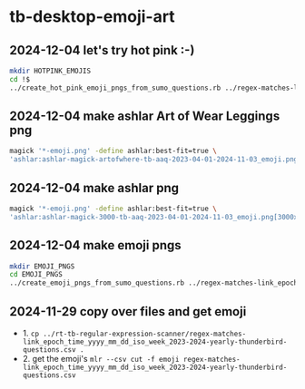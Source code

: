 # tb-desktop-emoji-art

## 2024-12-04 let's try hot pink :-)
```bash
mkdir HOTPINK_EMOJIS
cd !$
../create_hot_pink_emoji_pngs_from_sumo_questions.rb ../regex-matches-link_epoch_time_yyyy_mm_dd_iso_week_2023-2024-yearly-thunderbird-questions.csv
```
## 2024-12-04 make ashlar Art of Wear Leggings png
```bash
magick '*-emoji.png' -define ashlar:best-fit=true \
'ashlar:ashlar-magick-artofwhere-tb-aaq-2023-04-01-2024-11-03_emoji.png[3325x6358+0+0]'
```
## 2024-12-04 make ashlar png
```bash
magick '*-emoji.png' -define ashlar:best-fit=true \
'ashlar:ashlar-magick-3000-tb-aaq-2023-04-01-2024-11-03_emoji.png[3000x3000+0+0]'
```
## 2024-12-04 make emoji pngs
```bash
mkdir EMOJI_PNGS
cd EMOJI_PNGS
../create_emoji_pngs_from_sumo_questions.rb ../regex-matches-link_epoch_time_yyyy_mm_dd_iso_week_2023-2024-yearly-thunderbird-questions.csv
```
## 2024-11-29 copy over files and get emoji
* 1\. `cp ../rt-tb-regular-expression-scanner/regex-matches-link_epoch_time_yyyy_mm_dd_iso_week_2023-2024-yearly-thunderbird-questions.csv .`
* 2\. get the emoji's `mlr --csv cut -f emoji regex-matches-link_epoch_time_yyyy_mm_dd_iso_week_2023-2024-yearly-thunderbird-questions.csv`
